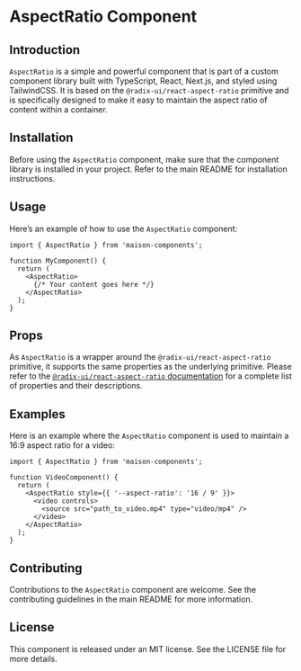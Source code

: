 # AspectRatio Component

## Introduction

`AspectRatio` is a simple and powerful component that is part of a custom component library built with TypeScript, React, Next.js, and styled using TailwindCSS. It is based on the `@radix-ui/react-aspect-ratio` primitive and is specifically designed to make it easy to maintain the aspect ratio of content within a container.

## Installation

Before using the `AspectRatio` component, make sure that the component library is installed in your project. Refer to the main README for installation instructions.

## Usage

Here’s an example of how to use the `AspectRatio` component:

    import { AspectRatio } from 'maison-components';

    function MyComponent() {
      return (
        <AspectRatio>
          {/* Your content goes here */}
        </AspectRatio>
      );
    }

## Props

As `AspectRatio` is a wrapper around the `@radix-ui/react-aspect-ratio` primitive, it supports the same properties as the underlying primitive. Please refer to the [`@radix-ui/react-aspect-ratio` documentation](https://www.radix-ui.com/docs/primitives/components/aspect-ratio) for a complete list of properties and their descriptions.

## Examples

Here is an example where the `AspectRatio` component is used to maintain a 16:9 aspect ratio for a video:

    import { AspectRatio } from 'maison-components';

    function VideoComponent() {
      return (
        <AspectRatio style={{ '--aspect-ratio': '16 / 9' }}>
          <video controls>
            <source src="path_to_video.mp4" type="video/mp4" />
          </video>
        </AspectRatio>
      );
    }

## Contributing

Contributions to the `AspectRatio` component are welcome. See the contributing guidelines in the main README for more information.

## License

This component is released under an MIT license. See the LICENSE file for more details.

